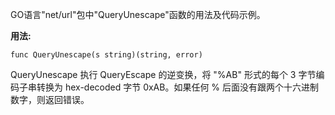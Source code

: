 GO语言"net/url"包中"QueryUnescape"函数的用法及代码示例。

**用法:**

```
func QueryUnescape(s string)(string, error)
```

QueryUnescape 执行 QueryEscape 的逆变换，将 "%AB" 形式的每个 3 字节编码子串转换为 hex-decoded 字节 0xAB。如果任何 % 后面没有跟两个十六进制数字，则返回错误。